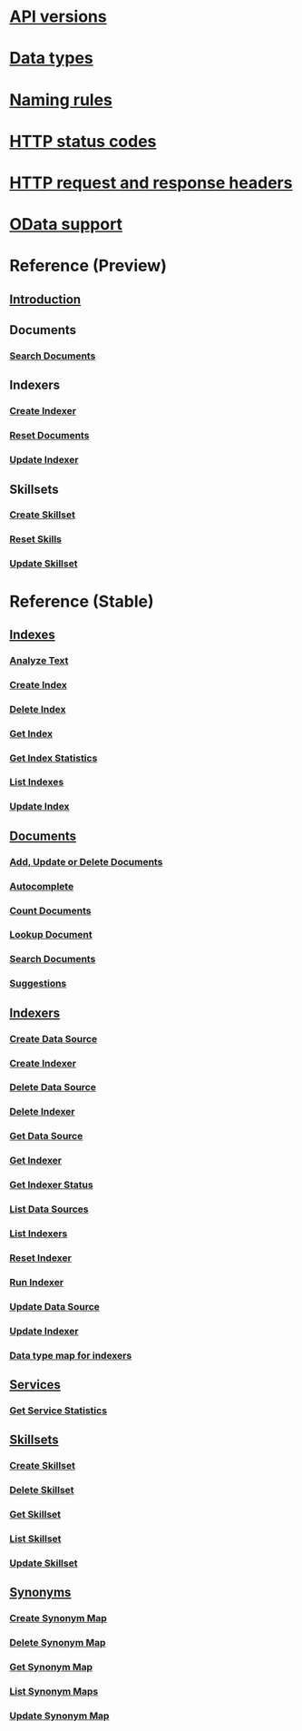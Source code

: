 # [API versions](search-service-api-versions.md)
# [Data types](supported-data-types.md)
# [Naming rules](naming-rules.md)
# [HTTP status codes](http-status-codes.md)
# [HTTP request and response headers](common-http-request-and-response-headers-used-in-azure-search.md)
# [OData support](support-for-odata.md)
# Reference (Preview)
## [Introduction](index-preview.md)
## Documents
### [Search Documents](preview-api/search-documents.md)
## Indexers
### [Create Indexer](preview-api/create-indexer.md)
### [Reset Documents](preview-api/reset-documents.md)
### [Update Indexer](preview-api/update-indexer.md)
## Skillsets
### [Create Skillset](create-skillset.md)
### [Reset Skills](preview-api/reset-skills.md)
### [Update Skillset](update-skillset.md)
# Reference (Stable)
## [Indexes](index-operations.md)
### [Analyze Text](test-analyzer.md)
### [Create Index](create-index.md)
### [Delete Index](delete-index.md)
### [Get Index](get-index.md)
### [Get Index Statistics](get-index-statistics.md)
### [List Indexes](list-indexes.md)
### [Update Index](update-index.md)
## [Documents](document-operations.md)
### [Add, Update or Delete Documents](addupdate-or-delete-documents.md)
### [Autocomplete](autocomplete.md)
### [Count Documents](count-documents.md)
### [Lookup Document](lookup-document.md)
### [Search Documents](search-documents.md)
### [Suggestions](suggestions.md)
## [Indexers](indexer-operations.md)
### [Create Data Source](create-data-source.md)
### [Create Indexer](create-indexer.md)
### [Delete Data Source](delete-data-source.md)
### [Delete Indexer](delete-indexer.md)
### [Get Data Source](get-data-source.md)
### [Get Indexer](get-indexer.md)
### [Get Indexer Status](get-indexer-status.md)
### [List Data Sources](list-data-sources.md)
### [List Indexers](list-indexers.md)
### [Reset Indexer](reset-indexer.md)
### [Run Indexer](run-indexer.md)
### [Update Data Source](update-data-source.md)
### [Update Indexer](update-indexer.md)
### [Data type map for indexers](data-type-map-for-indexers-in-azure-search.md)
## [Services](service-operations.md)
### [Get Service Statistics](get-service-statistics.md)
## [Skillsets](skillset-operations.md)
### [Create Skillset](create-skillset.md)
### [Delete Skillset](delete-skillset.md)
### [Get Skillset](get-skillset.md)
### [List Skillset](list-skillset.md)
### [Update Skillset](update-skillset.md)
## [Synonyms](synonym-map-operations.md)
### [Create Synonym Map](create-synonym-map.md)
### [Delete Synonym Map](delete-synonym-map.md)
### [Get Synonym Map](get-synonym-map.md)
### [List Synonym Maps](list-synonym-maps.md)
### [Update Synonym Map](update-synonym-map.md)